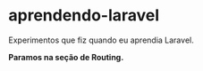 # aprendendo-laravel

Experimentos que fiz quando eu aprendia Laravel.

**Paramos na seção de Routing.**
